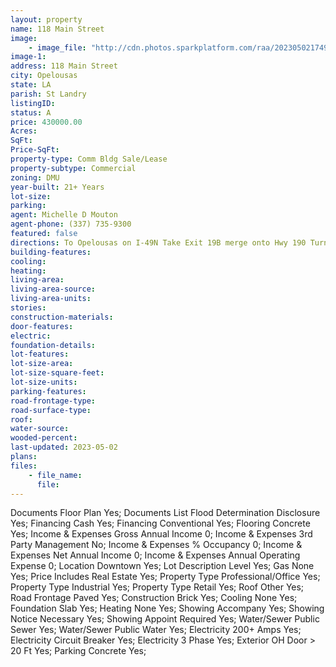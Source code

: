 ```yaml
---
layout: property
name: 118 Main Street
image:
    - image_file: "http://cdn.photos.sparkplatform.com/raa/20230502174935948929000000.jpg"
image-1:
address: 118 Main Street
city: Opelousas
state: LA
parish: St Landry
listingID: 
status: A
price: 430000.00
Acres: 
SqFt: 
Price-SqFt: 
property-type: Comm Bldg Sale/Lease
property-subtype: Commercial
zoning: DMU
year-built: 21+ Years
lot-size: 
parking: 
agent: Michelle D Mouton
agent-phone: (337) 735-9300
featured: false
directions: To Opelousas on I-49N Take Exit 19B merge onto Hwy 190 Turn Right onto S Court St take 2nd right onto E North St take 1st right onto N Main St.
building-features: 
cooling: 
heating: 
living-area: 
living-area-source: 
living-area-units: 
stories: 
construction-materials: 
door-features: 
electric: 
foundation-details: 
lot-features: 
lot-size-area: 
lot-size-square-feet: 
lot-size-units: 
parking-features: 
road-frontage-type: 
road-surface-type: 
roof: 
water-source: 
wooded-percent: 
last-updated: 2023-05-02
plans: 
files:
    - file_name:
      file:
---
```

Documents	Floor Plan	Yes;
Documents List	Flood Determination Disclosure	Yes;
Financing	Cash	Yes;
Financing	Conventional	Yes;
Flooring	Concrete	Yes;
Income & Expenses	Gross Annual Income	0;
Income & Expenses	3rd Party Management	No;
Income & Expenses	% Occupancy	0;
Income & Expenses	Net Annual Income	0;
Income & Expenses	Annual Operating Expense	0;
Location	Downtown	Yes;
Lot Description	Level	Yes;
Gas	None	Yes;
Price Includes	Real Estate	Yes;
Property Type	Professional/Office	Yes;
Property Type	Industrial	Yes;
Property Type	Retail	Yes;
Roof	Other	Yes;
Road Frontage	Paved	Yes;
Construction	Brick	Yes;
Cooling	None	Yes;
Foundation	Slab	Yes;
Heating	None	Yes;
Showing	Accompany	Yes;
Showing	Notice Necessary	Yes;
Showing	Appoint Required	Yes;
Water/Sewer	Public Sewer	Yes;
Water/Sewer	Public Water	Yes;
Electricity	200+ Amps	Yes;
Electricity	Circuit Breaker	Yes;
Electricity	3 Phase	Yes;
Exterior	OH Door > 20 Ft	Yes;
Parking	Concrete	Yes;

